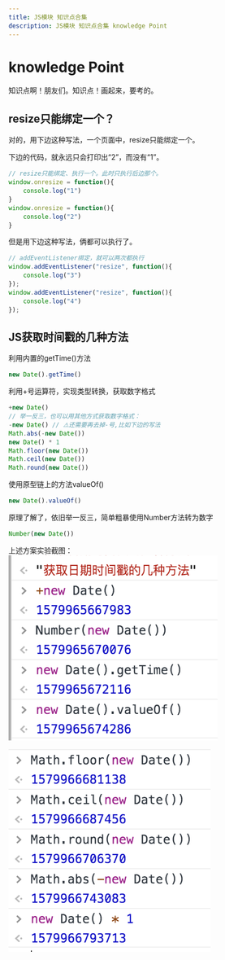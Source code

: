 ```yaml
---
title: JS模块 知识点合集
description: JS模块 知识点合集 knowledge Point
---
```


# knowledge Point
知识点啊！朋友们。知识点！画起来，要考的。
## resize只能绑定一个？
对的，用下边这种写法，一个页面中，resize只能绑定一个。

下边的代码，就永远只会打印出“2”，而没有“1”。
```js
// resize只能绑定、执行一个。此时只执行后边那个。
window.onresize = function(){
    console.log("1")
}
window.onresize = function(){
    console.log("2")
}
```
但是用下边这种写法，俩都可以执行了。
```js
// addEventListener绑定，就可以两次都执行
window.addEventListener("resize", function(){
    console.log("3")
});
window.addEventListener("resize", function(){
    console.log("4")
});
```

## JS获取时间戳的几种方法
利用内置的getTime()方法
```js
new Date().getTime()
```
利用+号运算符，实现类型转换，获取数字格式
```js
+new Date()
// 举一反三，也可以用其他方式获取数字格式：
-new Date() // ⚠️还需要再去掉-号,比如下边的写法
Math.abs(-new Date())
new Date() * 1
Math.floor(new Date())
Math.ceil(new Date())
Math.round(new Date())

```
使用原型链上的方法valueOf()
```js
new Date().valueOf()
```
原理了解了，依旧举一反三，简单粗暴使用Number方法转为数字
```js
Number(new Date())
```
上述方案实验截图：  
![JS获取时间戳的几种方法实验截图](./images/timestamp.png)

![JS获取时间戳的几种方法实验截图](./images/timestamp2.png)